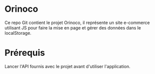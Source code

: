 # Orinoco

Ce repo Git contient le projet Orinoco, il représente un site e-commerce utilisant JS pour faire la mise en page et gérer des données dans le localStorage.

# Prérequis

Lancer l'API fournis avec le projet avant d'utiliser l'application.
